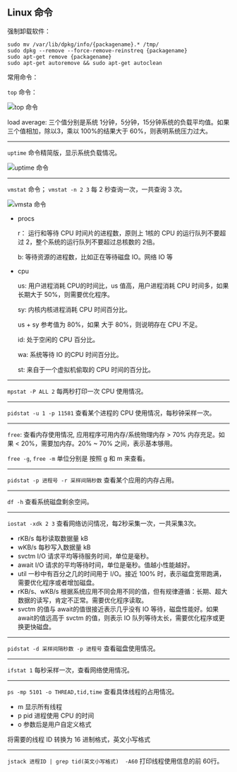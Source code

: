 ## Linux 命令

强制卸载软件：

```shell
sudo mv /var/lib/dpkg/info/{packagename}.* /tmp/
sudo dpkg --remove --force-remove-reinstreq {packagename}
sudo apt-get remove {packagename}
sudo apt-get autoremove && sudo apt-get autoclean
```



常用命令：

`top` 命令：

![top 命令](https://i.loli.net/2019/06/25/5d120a6fe694016796.png)

load average: 三个值分别是系统 1分钟，5分钟，15分钟系统的负载平均值。如果三个值相加，除以3，乘以 100%的结果大于 60%，则表明系统压力过大。

---

`uptime` 命令精简版，显示系统负载情况。

![uptime 命令](https://i.loli.net/2019/06/25/5d120b3fd6d7715038.png)

---

`vmstat` 命令； `vmstat -n 2 3` 每 2 秒查询一次，一共查询 3 次。

![vmsta 命令](https://i.loli.net/2019/06/25/5d120bbb1295d91056.png)

+ procs

  r： 运行和等待 CPU 时间片的进程数，原则上 1核的 CPU 的运行队列不要超过 2，整个系统的运行队列不要超过总核数的 2倍。

  b: 等待资源的进程数，比如正在等待磁盘 IO。网络 IO 等

+ cpu

  us: 用户进程消耗 CPU的时间比，us  值高，用户进程消耗 CPU 时间多，如果长期大于 50%，则需要优化程序。

  sy: 内核内核进程消耗 CPU 时间百分比。

  us + sy 参考值为 80%，如果 大于 80%，则说明存在 CPU 不足。

  id: 处于空闲的 CPU 百分比。

  wa: 系统等待 IO 的CPU 时间百分比。

  st: 来自于一个虚拟机偷取的 CPU 时间的百分比。

---

`mpstat -P ALL 2` 每两秒打印一次 CPU 使用情况。

---

`pidstat -u 1 -p 11581` 查看某个进程的 CPU 使用情况，每秒钟采样一次。

---

`free`: 查看内存使用情况, 应用程序可用内存/系统物理内存 > 70% 内存充足。如果 < 20%，需要加内存。20% ~ 70% 之间，表示基本够用。

`free -g`, `free -m`  单位分别是 按照 g 和 m 来查看。

---

`pidstat -p 进程号 -r 采样间隔秒数` 查看某个应用的内存占用。

---

`df -h` 查看系统磁盘剩余空间。

---

`iostat -xdk 2 3` 查看网络访问情况，每2秒采集一次，一共采集3次。

+ rKB/s 每秒读取数据量 kB
+ wKB/s 每秒写入数据量 kB
+ svctm I/O 请求平均等待服务时间，单位是毫秒。
+ await I/O 请求的平均等待时间，单位是毫秒。值越小性能越好。
+ util 一秒中有百分之几的时间用于 I/O。接近 100% 时，表示磁盘宽带跑满，需要优化程序或者增加磁盘。
+ rKB/s、wKB/s 根据系统应用不同会用不同的值，但有规律遵循：长期、超大数据的读写，肯定不正常。需要优化程序读取。
+ svctm 的值与 await的值很接近表示几乎没有 IO 等待，磁盘性能好。如果 await的值远高于 svctm 的值，则表示 IO 队列等待太长，需要优化程序或更换更快磁盘。

---

`pidstat -d 采样间隔秒数 -p 进程号`  查看磁盘使用情况。

---

`ifstat 1`  每秒采样一次，查看网络使用情况。

---

`ps -mp 5101 -o THREAD,tid,time`  查看具体线程的占用情况。

+ m 显示所有线程
+ p pid 进程使用 CPU 的时间
+ o 参数后是用户自定义格式

将需要的线程 ID 转换为 16 进制格式，英文小写格式

---

`jstack 进程ID | grep tid(英文小写格式)  -A60`  打印线程使用信息的前 60行。

